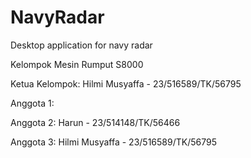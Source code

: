 # NavyRadar

Desktop application for navy radar

Kelompok Mesin Rumput S8000

Ketua Kelompok: Hilmi Musyaffa - 23/516589/TK/56795

Anggota 1: 

Anggota 2: Harun - 23/514148/TK/56466

Anggota 3: Hilmi Musyaffa - 23/516589/TK/56795
